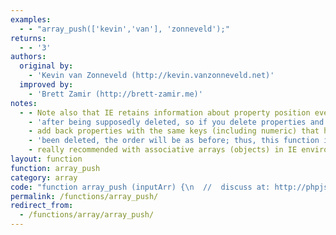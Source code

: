 ```yaml
---
examples:
  - - "array_push(['kevin','van'], 'zonneveld');"
returns:
  - - '3'
authors:
  original by:
    - 'Kevin van Zonneveld (http://kevin.vanzonneveld.net)'
  improved by:
    - 'Brett Zamir (http://brett-zamir.me)'
notes:
  - - Note also that IE retains information about property position even
    - 'after being supposedly deleted, so if you delete properties and then'
    - add back properties with the same keys (including numeric) that had
    - 'been deleted, the order will be as before; thus, this function is not'
    - really recommended with associative arrays (objects) in IE environments
layout: function
function: array_push
category: array
code: "function array_push (inputArr) {\n  //  discuss at: http://phpjs.org/functions/array_push/\n  // original by: Kevin van Zonneveld (http://kevin.vanzonneveld.net)\n  // improved by: Brett Zamir (http://brett-zamir.me)\n  //        note: Note also that IE retains information about property position even\n  //        note: after being supposedly deleted, so if you delete properties and then\n  //        note: add back properties with the same keys (including numeric) that had\n  //        note: been deleted, the order will be as before; thus, this function is not\n  //        note: really recommended with associative arrays (objects) in IE environments\n  //   example 1: array_push(['kevin','van'], 'zonneveld');\n  //   returns 1: 3\n\n  var i = 0,\n    pr = '',\n    argv = arguments,\n    argc = argv.length,\n    allDigits = /^\\d$/,\n    size = 0,\n    highestIdx = 0,\n    len = 0\n  if (inputArr.hasOwnProperty('length')) {\n    for (i = 1; i < argc; i++) {\n      inputArr[inputArr.length] = argv[i]\n    }\n    return inputArr.length\n  }\n\n  // Associative (object)\n  for (pr in inputArr) {\n    if (inputArr.hasOwnProperty(pr)) {\n      ++len\n      if (pr.search(allDigits) !== -1) {\n        size = parseInt(pr, 10)\n        highestIdx = size > highestIdx ? size : highestIdx\n      }\n    }\n  }\n  for (i = 1; i < argc; i++) {\n    inputArr[++highestIdx] = argv[i]\n  }\n  return len + i - 1\n}\n"
permalink: /functions/array_push/
redirect_from:
  - /functions/array/array_push/
---
```


<!-- WARNING! This file is auto generated by `npm run web:inject`, do not edit by hand -->
